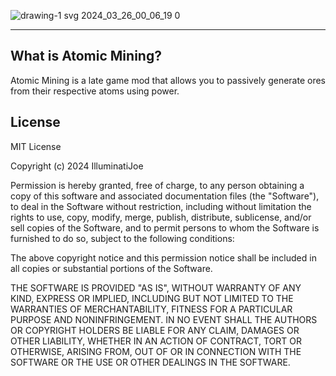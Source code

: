 ![drawing-1 svg 2024_03_26_00_06_19 0](https://github.com/IlluminatiJoe0/AtomicMining/assets/38989931/23780368-d799-4198-8daf-1f20b88d762b)
<hr>
<h2>What is Atomic Mining?</h2>
Atomic Mining is a late game mod that allows you to passively generate ores from their respective atoms using power.

<h2>License</h2>
MIT License

Copyright (c) 2024 IlluminatiJoe

Permission is hereby granted, free of charge, to any person obtaining a copy
of this software and associated documentation files (the "Software"), to deal
in the Software without restriction, including without limitation the rights
to use, copy, modify, merge, publish, distribute, sublicense, and/or sell
copies of the Software, and to permit persons to whom the Software is
furnished to do so, subject to the following conditions:

The above copyright notice and this permission notice shall be included in all
copies or substantial portions of the Software.

THE SOFTWARE IS PROVIDED "AS IS", WITHOUT WARRANTY OF ANY KIND, EXPRESS OR
IMPLIED, INCLUDING BUT NOT LIMITED TO THE WARRANTIES OF MERCHANTABILITY,
FITNESS FOR A PARTICULAR PURPOSE AND NONINFRINGEMENT. IN NO EVENT SHALL THE
AUTHORS OR COPYRIGHT HOLDERS BE LIABLE FOR ANY CLAIM, DAMAGES OR OTHER
LIABILITY, WHETHER IN AN ACTION OF CONTRACT, TORT OR OTHERWISE, ARISING FROM,
OUT OF OR IN CONNECTION WITH THE SOFTWARE OR THE USE OR OTHER DEALINGS IN THE
SOFTWARE.
